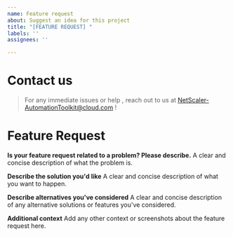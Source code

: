 ```yaml
---
name: Feature request
about: Suggest an idea for this project
title: "[FEATURE REQUEST] "
labels: ''
assignees: ''

---
```


# Contact us

> For any immediate issues or help , reach out to us at NetScaler-AutomationToolkit@cloud.com !

# Feature Request

**Is your feature request related to a problem? Please describe.**
A clear and concise description of what the problem is.

**Describe the solution you'd like**
A clear and concise description of what you want to happen.

**Describe alternatives you've considered**
A clear and concise description of any alternative solutions or features you've considered.

**Additional context**
Add any other context or screenshots about the feature request here.
